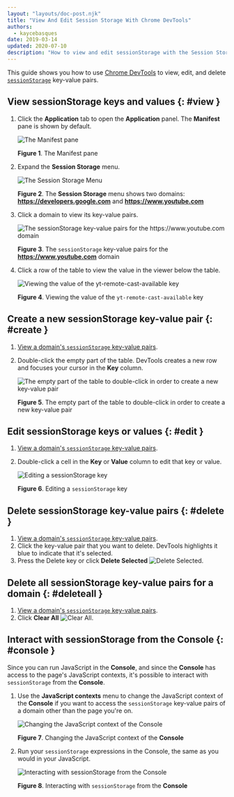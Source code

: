 ```yaml
---
layout: "layouts/doc-post.njk"
title: "View And Edit Session Storage With Chrome DevTools"
authors:
  - kaycebasques
date: 2019-03-14
updated: 2020-07-10
description: "How to view and edit sessionStorage with the Session Storage pane and the Console."
---
```


This guide shows you how to use [Chrome DevTools][1] to view, edit, and delete [`sessionStorage`][2]
key-value pairs.

## View sessionStorage keys and values {: #view }

1.  Click the **Application** tab to open the **Application** panel. The **Manifest** pane is shown
    by default.

    ![The Manifest pane](/web/tools/chrome-devtools/storage/imgs/manifest.png)

    **Figure 1**. The Manifest pane

2.  Expand the **Session Storage** menu.

    ![The Session Storage Menu](/web/tools/chrome-devtools/storage/imgs/sessionstoragemenu.png)

    **Figure 2**. The **Session Storage** menu shows two domains: **https://developers.google.com**
    and **https://www.youtube.com**

3.  Click a domain to view its key-value pairs.

    ![The sessionStorage key-value pairs for the https://www.youtube.com domain](/web/tools/chrome-devtools/storage/imgs/sessionstorage.png)

    **Figure 3**. The `sessionStorage` key-value pairs for the **https://www.youtube.com** domain

4.  Click a row of the table to view the value in the viewer below the table.

    ![Viewing the value of the yt-remote-cast-available key](/web/tools/chrome-devtools/storage/imgs/sessionstorageviewer.png)

    **Figure 4**. Viewing the value of the `yt-remote-cast-available` key

## Create a new sessionStorage key-value pair {: #create }

1.  [View a domain's `sessionStorage` key-value pairs][3].
2.  Double-click the empty part of the table. DevTools creates a new row and focuses your cursor in
    the **Key** column.

    ![The empty part of the table to double-click in order to create a new
             key-value pair](/web/tools/chrome-devtools/storage/imgs/sessionstoragecreate.png)

    **Figure 5**. The empty part of the table to double-click in order to create a new key-value
    pair

## Edit sessionStorage keys or values {: #edit }

1.  [View a domain's `sessionStorage` key-value pairs][4].
2.  Double-click a cell in the **Key** or **Value** column to edit that key or value.

    ![Editing a sessionStorage key](/web/tools/chrome-devtools/storage/imgs/sessionstorageedit.png)

    **Figure 6**. Editing a `sessionStorage` key

## Delete sessionStorage key-value pairs {: #delete }

1.  [View a domain's `sessionStorage` key-value pairs][5].
2.  Click the key-value pair that you want to delete. DevTools highlights it blue to indicate that
    it's selected.
3.  Press the Delete key or click **Delete Selected**
    ![Delete Selected](/web/tools/chrome-devtools/images/shared/delete.png).

## Delete all sessionStorage key-value pairs for a domain {: #deleteall }

1.  [View a domain's `sessionStorage` key-value pairs][6].
2.  Click **Clear All** ![Clear All](/web/tools/chrome-devtools/images/shared/clear.png).

## Interact with sessionStorage from the Console {: #console }

Since you can run JavaScript in the **Console**, and since the **Console** has access to the page's
JavaScript contexts, it's possible to interact with `sessionStorage` from the **Console**.

1.  Use the **JavaScript contexts** menu to change the JavaScript context of the **Console** if you
    want to access the `sessionStorage` key-value pairs of a domain other than the page you're on.

    ![Changing the JavaScript context of the Console](/web/tools/chrome-devtools/storage/imgs/jscontext.png)

    **Figure 7**. Changing the JavaScript context of the **Console**

2.  Run your `sessionStorage` expressions in the Console, the same as you would in your JavaScript.

    ![Interacting with sessionStorage from the Console](/web/tools/chrome-devtools/storage/imgs/sessionstorageconsole.png)

    **Figure 8**. Interacting with `sessionStorage` from the **Console**

[1]: /web/tools/chrome-devtools
[2]: https://developer.mozilla.org/en-US/docs/Web/API/Window/sessionStorage
[3]: #view
[4]: #view
[5]: #view
[6]: #view
